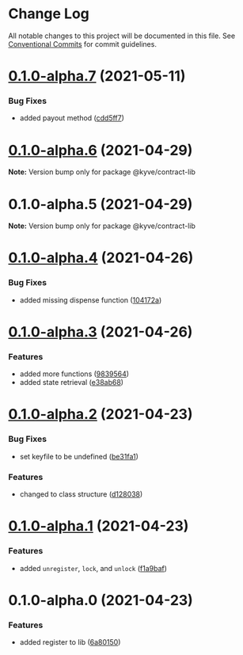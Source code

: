 # Change Log

All notable changes to this project will be documented in this file.
See [Conventional Commits](https://conventionalcommits.org) for commit guidelines.

# [0.1.0-alpha.7](https://github.com/KYVENetwork/kyve/compare/@kyve/contract-lib@0.1.0-alpha.6...@kyve/contract-lib@0.1.0-alpha.7) (2021-05-11)


### Bug Fixes

* added payout method ([cdd5ff7](https://github.com/KYVENetwork/kyve/commit/cdd5ff7ef8d6b4f2b89fd57b9ff7493962fd2654))





# [0.1.0-alpha.6](https://github.com/KYVENetwork/kyve/compare/@kyve/contract-lib@0.1.0-alpha.5...@kyve/contract-lib@0.1.0-alpha.6) (2021-04-29)

**Note:** Version bump only for package @kyve/contract-lib

# 0.1.0-alpha.5 (2021-04-29)

**Note:** Version bump only for package @kyve/contract-lib

# [0.1.0-alpha.4](https://github.com/KYVENetwork/contract/compare/@kyve/contract-lib@0.1.0-alpha.3...@kyve/contract-lib@0.1.0-alpha.4) (2021-04-26)

### Bug Fixes

- added missing dispense function ([104172a](https://github.com/KYVENetwork/contract/commit/104172ae550f27d99824958d97740b7e3c575308))

# [0.1.0-alpha.3](https://github.com/KYVENetwork/contract/compare/@kyve/contract-lib@0.1.0-alpha.2...@kyve/contract-lib@0.1.0-alpha.3) (2021-04-26)

### Features

- added more functions ([9839564](https://github.com/KYVENetwork/contract/commit/983956421e2c13332c13903f1a6287413b9aa27f))
- added state retrieval ([e38ab68](https://github.com/KYVENetwork/contract/commit/e38ab684f2b23eadf4800484eda903d127218338))

# [0.1.0-alpha.2](https://github.com/KYVENetwork/contract/compare/@kyve/contract-lib@0.1.0-alpha.1...@kyve/contract-lib@0.1.0-alpha.2) (2021-04-23)

### Bug Fixes

- set keyfile to be undefined ([be31fa1](https://github.com/KYVENetwork/contract/commit/be31fa1ca27c2f66d121556cf0dc2d65928e4c8b))

### Features

- changed to class structure ([d128038](https://github.com/KYVENetwork/contract/commit/d1280388dcd1ed493ffc799b01658dc1a6a3ba92))

# [0.1.0-alpha.1](https://github.com/KYVENetwork/contract/compare/@kyve/contract-lib@0.1.0-alpha.0...@kyve/contract-lib@0.1.0-alpha.1) (2021-04-23)

### Features

- added `unregister`, `lock`, and `unlock` ([f1a9baf](https://github.com/KYVENetwork/contract/commit/f1a9baf415358e67542d2b273249dc9aae3cdb04))

# 0.1.0-alpha.0 (2021-04-23)

### Features

- added register to lib ([6a80150](https://github.com/KYVENetwork/contract/commit/6a80150c14999069aa5d6907e59e52c3f0f18266))
